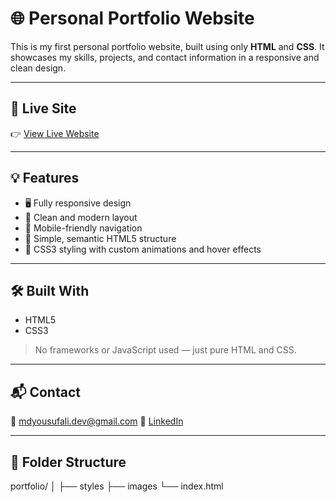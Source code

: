 # 🌐 Personal Portfolio Website

This is my first personal portfolio website, built using only **HTML** and **CSS**. It showcases my skills, projects, and contact information in a responsive and clean design.

---

## 🔗 Live Site

👉 [View Live Website](https://yousufali156.github.io/Yousuf-Portfolio/)

---

## 💡 Features

- 🖥️ Fully responsive design
- 🎨 Clean and modern layout
- 📱 Mobile-friendly navigation
- 🧾 Simple, semantic HTML5 structure
- 🧠 CSS3 styling with custom animations and hover effects

---

## 🛠️ Built With

- HTML5  
- CSS3  

> No frameworks or JavaScript used — just pure HTML and CSS.

---


## 📬 Contact

📧 mdyousufali.dev@gmail.com
🔗 [LinkedIn](https://www.linkedin.com/in/yousufali156/)  


---

## 📁 Folder Structure
portfolio/
│
├── styles
├── images
└── index.html

